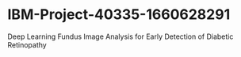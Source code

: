 # IBM-Project-40335-1660628291
Deep Learning Fundus Image Analysis for Early Detection of Diabetic Retinopathy
